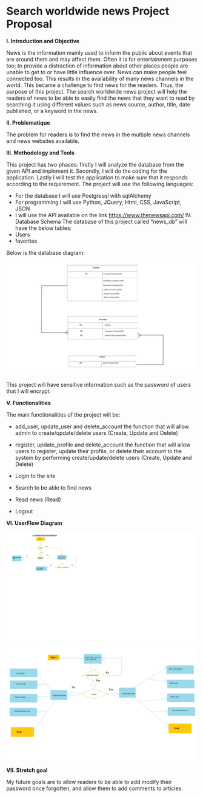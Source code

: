 <h1>Search worldwide news Project Proposal</h1>

<B>I.	Introduction and Objective</B>

News is the information mainly used to inform the public about events that are around them and may affect them. Often it is for entertainment purposes too; to provide a distraction of information about other places people are unable to get to or have little influence over. News can make people feel connected too. This results in the availability of many news channels in the world. This became a challenge to find news for the readers. Thus, the purpose of this project. 
The search worldwide news project will help the readers of news to be able to easily find the news that they want to read by searching it using different values such as news source, author, title, date published, or a keyword in the news. 

<B>II.	Problematique</B>

The problem for readers is to find the news in the multiple news channels and news websites available. 

<B>III.	Methodology and Tools</B>

This project has two phases: firstly I will analyze the database from the given API and implement it. Secondly, I will do the coding for the application. Lastly I will test the application to make sure that it responds according to the requirement.
The project will use the following languages:
-	For the database I will use Postgresql with sqlAlchemy
-	For programming I will use Python, JQuery, Html, CSS, JavaScript, JSON
-	I will use the API available on the link https://www.thenewsapi.com/ 
IV.	Database Schema
The database of this project called “news_db” will have the below tables:
-	Users
-	favorites

Below is the database diagram:

 <img src= 'News_Letters.png'/>

This project will have sensitive information such as the password of users that I will encrypt.

<b>V.	Functionalities</b>

The main functionalities of the project will be:
-	add_user, update_user and delete_account the function that will allow admin to create/update/delete users (Create, Update and Delete)
-	register, update_profile and delete_account the function that will allow users to register, update their profile, or delete their account to the system by performing create/update/delete users (Create, Update and Delete)

-	Login to the site
-	Search to be able to find news 
-	Read news (Read)
-	Logout 

<b>VI.	UserFlow Diagram</b>
 
 <img src= 'user_flow.png'/>
 <br>

 <img src= 'task_flow.png'/>

<b>VII. Stretch goal</b>

My future goals are to allow readers to be able to add modify their password once forgotten, and allow them to add comments to articles.
